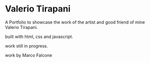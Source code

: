 # Valerio Tirapani

A Portfolio to showcase the work of the artist and good friend of mine Valerio Tirapani.

built with html, css and javascript.

work still in progress.

work by Marco Falcone

